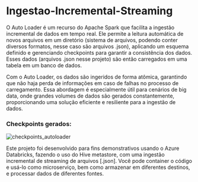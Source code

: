 # Ingestao-Incremental-Streaming
O Auto Loader é um recurso do Apache Spark que facilita a ingestão incremental de dados em tempo real. Ele permite a leitura automática de novos arquivos em um diretório (sistema de arquivos, podendo conter diversos formatos, nesse caso são arquivos .json), aplicando um esquema definido e gerenciando checkpoints para garantir a consistência dos dados. Esses dados (arquivos .json nesse projeto) são então carregados em uma tabela em um banco de dados.

Com o Auto Loader, os dados são ingeridos de forma atômica, garantindo que não haja perda de informações em caso de falhas no processo de carregamento. Essa abordagem é especialmente útil para cenários de big data, onde grandes volumes de dados são gerados constantemente, proporcionando uma solução eficiente e resiliente para a ingestão de dados.

### Checkpoints gerados:

![checkpoints_autoloader](https://github.com/user-attachments/assets/86dcdd98-70be-4114-be2b-79d946377e82)

Este projeto foi desenvolvido para fins demonstrativos usando o Azure Databricks, fazendo o uso do Hive metastore, com uma ingestão incremental de streaming de arquivos [.json]. Você pode container o código e usá-lo como microserviço, bem como armazenar em diferentes destinos, e processar dados de diferentes fontes.
